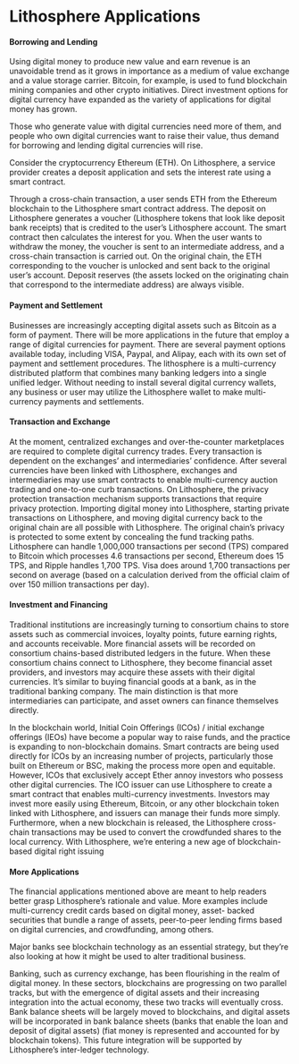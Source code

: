 # Lithosphere Applications

#### Borrowing and Lending

Using digital money to produce new value and earn revenue is an unavoidable trend as it grows in importance as a medium of value exchange and a value storage carrier. Bitcoin, for example, is used to fund blockchain mining companies and other crypto initiatives. Direct investment options for digital currency have expanded as the variety of applications for digital money has grown.

Those who generate value with digital currencies need more of them, and people who own digital currencies want to raise their value, thus demand for borrowing and lending digital currencies will rise.

Consider the cryptocurrency Ethereum (ETH). On Lithosphere, a service provider creates a deposit application and sets the interest rate using a smart contract.

Through a cross-chain transaction, a user sends ETH from the Ethereum blockchain to the Lithosphere smart contract address. The deposit on Lithosphere generates a voucher (Lithosphere tokens that look like deposit bank receipts) that is credited to the user’s Lithosphere account. The smart contract then calculates the interest for you. When the user wants to withdraw the money, the voucher is sent to an intermediate address, and a cross-chain transaction is carried out. On the original chain, the ETH corresponding to the voucher is unlocked and sent back to the original user’s account. Deposit reserves (the assets locked on the originating chain that correspond to the intermediate address) are always visible.

#### Payment and Settlement

Businesses are increasingly accepting digital assets such as Bitcoin as a form of payment. There will be more applications in the future that employ a range of digital currencies for payment. There are several payment options available today, including VISA, Paypal, and Alipay, each with its own set of payment and settlement procedures. The lithosphere is a multi-currency distributed platform that combines many banking ledgers into a single unified ledger. Without needing to install several digital currency wallets, any business or user may utilize the Lithosphere wallet to make multi- currency payments and settlements.

#### Transaction and Exchange

At the moment, centralized exchanges and over-the-counter marketplaces are required to complete digital currency trades. Every transaction is dependent on the exchanges’ and intermediaries’ confidence. After several currencies have been linked with Lithosphere, exchanges and intermediaries may use smart contracts to enable multi-currency auction trading and one-to-one curb transactions. On Lithosphere, the privacy protection transaction mechanism supports transactions that require privacy protection. Importing digital money into Lithosphere, starting private transactions on Lithosphere, and moving digital currency back to the original chain are all possible with Lithosphere. The original chain’s privacy is protected to some extent by concealing the fund tracking paths. Lithosphere can handle 1,000,000 transactions per second (TPS) compared to Bitcoin which processes 4.6 transactions per second, Ethereum does 15 TPS, and Ripple handles 1,700 TPS. Visa does around 1,700 transactions per second on average (based on a calculation derived from the official claim of over 150 million transactions per day).

#### Investment and Financing

Traditional institutions are increasingly turning to consortium chains to store assets such as commercial invoices, loyalty points, future earning rights, and accounts receivable. More financial assets will be recorded on consortium chains-based distributed ledgers in the future. When these consortium chains connect to Lithosphere, they become financial asset providers, and investors may acquire these assets with their digital currencies. It’s similar to buying financial goods at a bank, as in the traditional banking company. The main distinction is that more intermediaries can participate, and asset owners can finance themselves directly.

In the blockchain world, Initial Coin Offerings (ICOs) / initial exchange offerings (IEOs) have become a popular way to raise funds, and the practice is expanding to non-blockchain domains. Smart contracts are being used directly for ICOs by an increasing number of projects, particularly those built on Ethereum or BSC, making the process more open and equitable. However, ICOs that exclusively accept Ether annoy investors who possess other digital currencies. The ICO issuer can use Lithosphere to create a smart contract that enables multi-currency investments. Investors may invest more easily using Ethereum, Bitcoin, or any other blockchain token linked with Lithosphere, and issuers can manage their funds more simply. Furthermore, when a new blockchain is released, the Lithosphere cross-chain transactions may be used to convert the crowdfunded shares to the local currency. With Lithosphere, we’re entering a new age of blockchain-based digital right issuing

#### More Applications

The financial applications mentioned above are meant to help readers better grasp Lithosphere’s rationale and value. More examples include multi-currency credit cards based on digital money, asset- backed securities that bundle a range of assets, peer-to-peer lending firms based on digital currencies, and crowdfunding, among others.

Major banks see blockchain technology as an essential strategy, but they’re also looking at how it might be used to alter traditional business.

Banking, such as currency exchange, has been flourishing in the realm of digital money. In these sectors, blockchains are progressing on two parallel tracks, but with the emergence of digital assets and their increasing integration into the actual economy, these two tracks will eventually cross. Bank balance sheets will be largely moved to blockchains, and digital assets will be incorporated in bank balance sheets (banks that enable the loan and deposit of digital assets) (fiat money is represented and accounted for by blockchain tokens). This future integration will be supported by Lithosphere’s inter-ledger technology.
